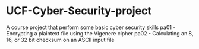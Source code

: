 # UCF-Cyber-Security-project
A course project that perform some basic cyber security skills
pa01 - Encrypting a plaintext file using the Vigenere cipher
pa02 - Calculating an 8, 16, or 32 bit checksum on an ASCII input file
